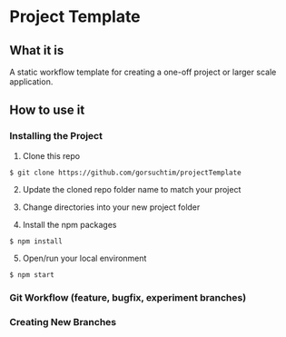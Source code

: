 # Project Template

## What it is

A static workflow template for creating a one-off project or larger scale application.

## How to use it

### Installing the Project

1. Clone this repo

```
$ git clone https://github.com/gorsuchtim/projectTemplate
```

2. Update the cloned repo folder name to match your project

3. Change directories into your new project folder

4. Install the npm packages

```
$ npm install
```

5. Open/run your local environment

```
$ npm start
```

### Git Workflow (feature, bugfix, experiment branches)

<!--  -->

<!--  -->

### Creating New Branches
